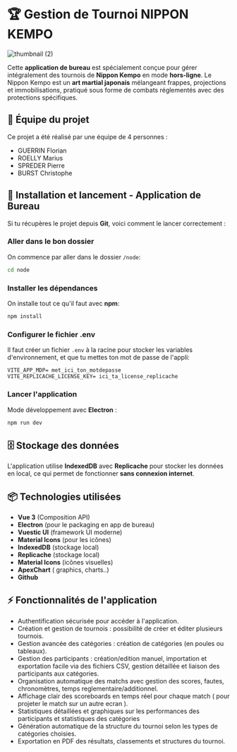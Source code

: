 # 🏆 Gestion de Tournoi NIPPON KEMPO

![thumbnail (2)](https://github.com/user-attachments/assets/58606828-3fb5-4226-bdd2-50f43dc26615)


Cette **application de bureau** est spécialement conçue pour gérer intégralement des tournois de **Nippon Kempo** en mode **hors-ligne**. Le Nippon Kempo est un **art martial japonais** mélangeant frappes, projections et immobilisations, pratiqué sous forme de combats réglementés avec des protections spécifiques.

## 👥 Équipe du projet

Ce projet a été réalisé par une équipe de 4 personnes :

- GUERRIN Florian
- ROELLY Marius
- SPREDER Pierre
- BURST Christophe


## 🚀 Installation et lancement - Application de Bureau

Si tu récupères le projet depuis **Git**, voici comment le lancer correctement :

### Aller dans le bon dossier
On commence par aller dans le dossier `/node`:
```sh
cd node
```

### Installer les dépendances
On installe tout ce qu'il faut avec **npm**:
```sh
npm install
```

### Configurer le fichier **.env**
Il faut créer un fichier `.env` à la racine pour stocker les variables d'environnement, et que tu mettes ton mot de passe de l'appli:
```
VITE_APP_MDP= met_ici_ton_motdepasse
VITE_REPLICACHE_LICENSE_KEY= ici_ta_license_replicache
```

### Lancer l'application
Mode développement avec **Electron** :
```sh
npm run dev
```


## 🗄️ Stockage des données
L'application utilise **IndexedDB** avec **Replicache** pour stocker les données en local, ce qui permet de fonctionner **sans connexion internet**.


## 📦 Technologies utilisées
- **Vue 3** (Composition API)
- **Electron** (pour le packaging en app de bureau)
- **Vuestic UI** (framework UI moderne)
- **Material Icons** (pour les icônes)
- **IndexedDB** (stockage local)
- **Replicache** (stockage local)
- **Material Icons** (icônes visuelles)
- **ApexChart** ( graphics, charts..)
- **Github**

## ⚡ Fonctionnalités de l'application
- Authentification sécurisée pour accéder à l'application.
- Création et gestion de tournois : possibilité de créer et éditer plusieurs tournois.
- Gestion avancée des catégories : création de catégories (en poules ou tableaux).
- Gestion des participants : création/edition manuel, importation et exportation facile via des fichiers CSV, gestion détaillée et liaison des participants aux catégories.
- Organisation automatique des matchs avec gestion des scores, fautes, chronomètres, temps reglementaire/additionnel.
- Affichage clair des scoreboards en temps réel pour chaque match ( pour projeter le match sur un autre ecran ).
- Statistiques détaillées et graphiques sur les performances des participants et statistiques des catégories
- Génération automatique de la structure du tournoi selon les types de catégories choisies.
- Exportation en PDF des résultats, classements et structures du tournoi.
